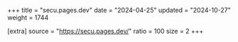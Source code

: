+++
title = "secu.pages.dev"
date = "2024-04-25"
updated = "2024-10-27"
weight = 1744

[extra]
source = "https://secu.pages.dev/"
ratio = 100
size = 2
+++
